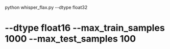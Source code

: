 python whisper_flax.py --dtype float32
# --dtype float16 --max_train_samples 1000 --max_test_samples 100

